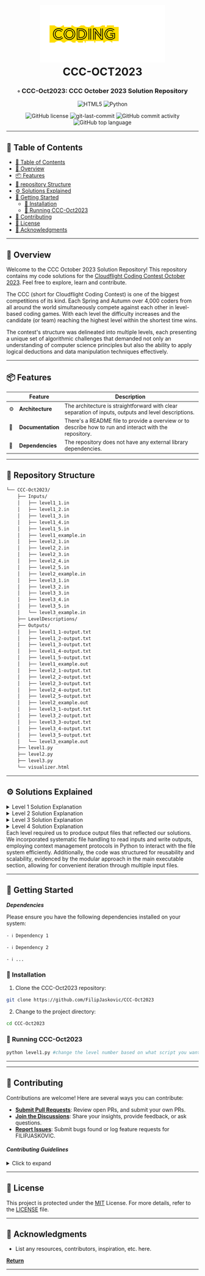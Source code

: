 <div align="center">
<h1 align="center">
<!-- <img src="CCC-Logo.png" height="150" /> -->
<img src="header-icon-big-dd51142e51225a243f87602c26ce87ab -  - 2023-10-24 09-29-01.svg" height="150" />
<br>CCC-OCT2023</h1>
<h3>◦ CCC-Oct2023: CCC October 2023 Solution Repository</h3>


<p align="center">
<img src="https://img.shields.io/badge/HTML5-E34F26.svg?style=flat&logo=HTML5&logoColor=white" alt="HTML5" />
<img src="https://img.shields.io/badge/Python-3776AB.svg?style=flat&logo=Python&logoColor=white" alt="Python" />
</p>
<img src="https://img.shields.io/github/license/FilipJaskovic/CCC-Oct2023?style=flat&color=5D6D7E" alt="GitHub license" />
<img src="https://img.shields.io/github/last-commit/FilipJaskovic/CCC-Oct2023?style=flat&color=5D6D7E" alt="git-last-commit" />
<img src="https://img.shields.io/github/commit-activity/m/FilipJaskovic/CCC-Oct2023?style=flat&color=5D6D7E" alt="GitHub commit activity" />
<img src="https://img.shields.io/github/languages/top/FilipJaskovic/CCC-Oct2023?style=flat&color=5D6D7E" alt="GitHub top language" />
</div>

---

## 📖 Table of Contents
- [📖 Table of Contents](#-table-of-contents)
- [📍 Overview](#-overview)
- [📦 Features](#-features)
- [📂 repository Structure](#-repository-structure)
- [⚙️ Solutions Explained](#%EF%B8%8F-solutions-explained)
- [🚀 Getting Started](#-getting-started)
    - [🔧 Installation](#-installation)
    - [🤖 Running CCC-Oct2023](#-running-CCC-Oct2023)
- [🤝 Contributing](#-contributing)
- [📄 License](#-license)
- [👏 Acknowledgments](#-acknowledgments)

---


## 📍 Overview

Welcome to the CCC October 2023 Solution Repository! This repository contains my code solutions for the [Cloudflight Coding Contest October 2023](https://register.codingcontest.org/). Feel free to explore, learn and contribute.

The CCC (short for Cloudflight Coding Contest) is one of the biggest competitions of its kind. Each Spring and Autumn over 4,000 coders from all around the world simultaneously compete against each other in level-based coding games. With each level the difficulty increases and the candidate (or team) reaching the highest level within the shortest time wins.

The contest's structure was delineated into multiple levels, each presenting a unique set of algorithmic challenges that demanded not only an understanding of computer science principles but also the ability to apply logical deductions and data manipulation techniques effectively.

---

## 📦 Features

|    | Feature            | Description |
|----|--------------------|--------------------------------------------------------------|
| ⚙️ | **Architecture** | The architecture is straightforward with clear separation of inputs, outputs and level descriptions. |
| 📄 | **Documentation** | There's a README file to provide a overview or to describe how to run and interact with the repository. |
| 🔗 | **Dependencies** | The repository does not have any external library dependencies. |


---


## 📂 Repository Structure

```sh
└── CCC-Oct2023/
    ├── Inputs/
    │   ├── level1_1.in
    │   ├── level1_2.in
    │   ├── level1_3.in
    │   ├── level1_4.in
    │   ├── level1_5.in
    │   ├── level1_example.in
    │   ├── level2_1.in
    │   ├── level2_2.in
    │   ├── level2_3.in
    │   ├── level2_4.in
    │   ├── level2_5.in
    │   ├── level2_example.in
    │   ├── level3_1.in
    │   ├── level3_2.in
    │   ├── level3_3.in
    │   ├── level3_4.in
    │   ├── level3_5.in
    │   └── level3_example.in
    ├── LevelDescriptions/
    ├── Outputs/
    │   ├── level1_1-output.txt
    │   ├── level1_2-output.txt
    │   ├── level1_3-output.txt
    │   ├── level1_4-output.txt
    │   ├── level1_5-output.txt
    │   ├── level1_example.out
    │   ├── level2_1-output.txt
    │   ├── level2_2-output.txt
    │   ├── level2_3-output.txt
    │   ├── level2_4-output.txt
    │   ├── level2_5-output.txt
    │   ├── level2_example.out
    │   ├── level3_1-output.txt
    │   ├── level3_2-output.txt
    │   ├── level3_3-output.txt
    │   ├── level3_4-output.txt
    │   ├── level3_5-output.txt
    │   └── level3_example.out
    ├── level1.py
    ├── level2.py
    ├── level3.py
    └── visualizer.html

```

---


## ⚙️ Solutions Explained

<details closed><summary>Level 1 Solution Explanation</summary>
Level 1 involved a frequency analysis task where we were given a collection of puzzle pieces, each described using a string of characters representing its shape. Our solution involved creating a dictionary-based counter in Python, specifically using the 'collections.Counter' class, to track the occurrences of each unique piece. We optimized string handling and file I/O operations for efficiency, ensuring minimal computational delay.
</details>
<details closed><summary>Level 2 Solution Explanation</summary>
Level 2 elevated the complexity by introducing the concept of rotational invariance among puzzle pieces. Here, we implemented a normalization function to account for the orientation aspect. By generating all possible rotations of a piece and using string manipulation, we could identify pieces of the same type. We stored these representations in a normalized form, ensuring that comparisons were consistent and computationally economical.
</details>
<details closed><summary>Level 3 Solution Explanation</summary>
Level 3 presented an error correction problem within an assembled puzzle matrix. Our solution strategy involved devising a custom function to scan the puzzle's adjacency relationships, identifying 'mistake' conditions based on the knobs and holes pattern. We used multidimensional list indexing to simulate the puzzle grid, enabling direct access to 'neighboring' pieces. When inconsistencies were detected, we programmatically altered the relevant piece's string descriptor to correct the puzzle's integrity while maintaining the state of correct connections. This level necessitated careful control flow to ensure that only genuine mistakes were adjusted without disrupting the surrounding, correct alignments.
</details>
<details closed><summary>Level 4 Solution Explanation</summary>

</details>
Each level required us to produce output files that reflected our solutions. We incorporated systematic file handling to read inputs and write outputs, employing context management protocols in Python to interact with the file system efficiently. Additionally, the code was structured for reusability and scalability, evidenced by the modular approach in the main executable section, allowing for convenient iteration through multiple input files.





---

## 🚀 Getting Started

***Dependencies***

Please ensure you have the following dependencies installed on your system:

`- ℹ️ Dependency 1`

`- ℹ️ Dependency 2`

`- ℹ️ ...`

### 🔧 Installation

1. Clone the CCC-Oct2023 repository:
```sh
git clone https://github.com/FilipJaskovic/CCC-Oct2023
```

2. Change to the project directory:
```sh
cd CCC-Oct2023
```
<!--
3. Install the dependencies:
```sh
► INSERT-TEXT
```
-->
### 🤖 Running CCC-Oct2023

```sh
python level1.py #change the level number based on what script you want to run.
```

<!-- ### 🧪 Tests
```sh
► INSERT-TEXT
``` -->

---


<!-- ## 🛣 Project Roadmap

> - [X] `ℹ️  Task 1: Implement X`
> - [ ] `ℹ️  Task 2: Implement Y`
> - [ ] `ℹ️ ...` -->


---

## 🤝 Contributing

Contributions are welcome! Here are several ways you can contribute:

- **[Submit Pull Requests](https://github.com/FilipJaskovic/CCC-Oct2023/blob/main/CONTRIBUTING.md)**: Review open PRs, and submit your own PRs.
- **[Join the Discussions](https://github.com/FilipJaskovic/CCC-Oct2023/discussions)**: Share your insights, provide feedback, or ask questions.
- **[Report Issues](https://github.com/FilipJaskovic/CCC-Oct2023/issues)**: Submit bugs found or log feature requests for FILIPJASKOVIC.

#### *Contributing Guidelines*

<details closed>
<summary>Click to expand</summary>

1. **Fork the Repository**: Start by forking the project repository to your GitHub account.
2. **Clone Locally**: Clone the forked repository to your local machine using a Git client.
   ```sh
   git clone <your-forked-repo-url>
   ```
3. **Create a New Branch**: Always work on a new branch, giving it a descriptive name.
   ```sh
   git checkout -b new-feature-x
   ```
4. **Make Your Changes**: Develop and test your changes locally.
5. **Commit Your Changes**: Commit with a clear and concise message describing your updates.
   ```sh
   git commit -m 'Implemented new feature x.'
   ```
6. **Push to GitHub**: Push the changes to your forked repository.
   ```sh
   git push origin new-feature-x
   ```
7. **Submit a Pull Request**: Create a PR against the original project repository. Clearly describe the changes and their motivations.

Once your PR is reviewed and approved, it will be merged into the main branch.

</details>

---

## 📄 License


This project is protected under the [MIT](LICENSE) License. For more details, refer to the [LICENSE](LICENSE) file.

---

## 👏 Acknowledgments

- List any resources, contributors, inspiration, etc. here.

[**Return**](#Top)

---


